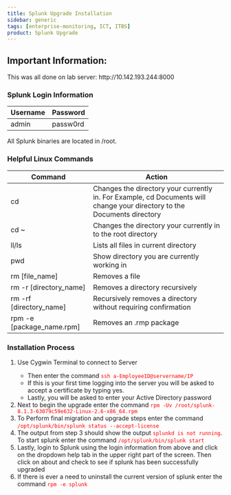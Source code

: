```yaml
---
title: Splunk Upgrade Installation 
sidebar: generic
tags: [enterprise-monitoring, ICT, ITBS]
product: Splunk Upgrade
---
```


## Important Information:
<div class="alert alert-warning">
This was all done on lab server: http://10.142.193.244:8000

### Splunk Login Information

| Username | Password |
|-----------|-------------------|
| admin | passw0rd |

All Splunk binaries are located in /root.
</div>

### Helpful Linux Commands
| Command | Action |
|----------|---------------------|
| cd | Changes the directory your currently in. For Example, cd Documents will change your directory to the Documents directory |
| cd ~ | Changes the directory your currently in to the root directory |
| ll/ls | Lists all files in current directory |
| pwd | Show directory you are currently working in |
| rm [file_name] | Removes a file |
| rm -r [directory_name] | Removes a directory recursively |
| rm -rf [directory_name] | Recursively removes a directory without requiring confirmation |
| rpm -e [package_name.rpm] | Removes an .rmp package |



### Installation Process
<ol>
<li>Use Cygwin Terminal to connect to Server</li>
<ul><li>Then enter the command <code><span style="color:red">ssh a-EmployeeID@servername/IP</span></code></li>
<li>If this is your first time logging into the server you will be asked to accept a certificate by typing yes.</li>
<li>Lastly, you will be asked to enter your Active Directory password</li></ul>
<li>Next to begin the upgrade enter the command <code><span style="color:red">rpm -Uv /root/splunk-8.1.3-63079c59e632-Linux-2.6-x86_64.rpm</span></code></li>
<li>To Perform final migration and upgrade steps enter the command <code><span style="color:red">/opt/splunk/bin/splunk status --accept-license</span></code></li>
<li>The output from step 3 should show the output <code><span style="color:red">splunkd is not running</span></code>. To start splunk enter the command <code><span style="color:red">/opt/splunk/bin/splunk start</span></code></li>
<li>Lastly, login to Splunk using the login information from above and click on the dropdown help tab in the upper right part of the screen. Then click on about and check to see if splunk has been successfully upgraded</li> 
<li>If there is ever a need to uninstall the current version of splunk enter the command <code><span style="color:red">rpm -e splunk</span></code></li></ol>





